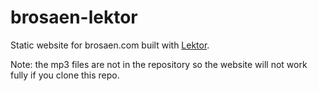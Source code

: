 # brosaen-lektor

Static website for brosaen.com built with [Lektor](https://www.getlektor.com/).

Note: the mp3 files are not in the repository so the website will not work fully if you clone this repo.

